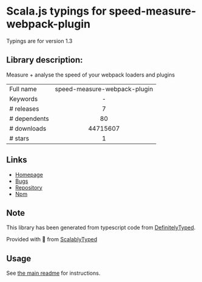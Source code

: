 
# Scala.js typings for speed-measure-webpack-plugin

Typings are for version 1.3

## Library description:
Measure + analyse the speed of your webpack loaders and plugins

|                    |                 |
| ------------------ | :-------------: |
| Full name          | speed-measure-webpack-plugin |
| Keywords           | - |
| # releases         | 7 |
| # dependents       | 80 |
| # downloads        | 44715607 |
| # stars            | 1 |

## Links
- [Homepage](https://github.com/stephencookdev/speed-measure-webpack-plugin#readme)
- [Bugs](https://github.com/stephencookdev/speed-measure-webpack-plugin/issues)
- [Repository](https://github.com/stephencookdev/speed-measure-webpack-plugin)
- [Npm](https://www.npmjs.com/package/speed-measure-webpack-plugin)
    


## Note
This library has been generated from typescript code from [DefinitelyTyped](https://definitelytyped.org).

Provided with :purple_heart: from [ScalablyTyped](https://github.com/oyvindberg/ScalablyTyped)

## Usage
See [the main readme](../../readme.md) for instructions.


